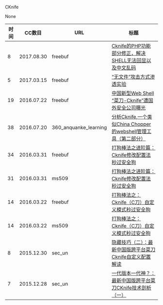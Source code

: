 CKnife

None

| 时间 | CC数目 | URL | 标题 |
| ---- | ----- | --- | --- |
| 8 | 2017.08.30 | freebuf | [Cknife的PHP功能部分修正，解决SHELL无法回显以及中文乱码](http://www.freebuf.com/sectool/144469.html) |
| 5 | 2017.03.15 | freebuf | [“无文件”攻击方式渗透实验](http://www.freebuf.com/articles/system/129228.html) |
| 19 | 2016.07.22 | freebuf | [中国新型Web Shell “菜刀-Cknife”遭国外安全公司曝光](http://www.freebuf.com/news/109776.html) |
| 38 | 2016.07.20 | 360_anquanke_learning | [​分析Cknife,一个类似China Chopper的webshell管理工具（第二部分）](https://www.anquanke.com/post/id/84249/) |
| 34 | 2016.03.31 | freebuf | [打狗棒法之进阶篇：Cknife修改配置法秒过安全狗](http://www.freebuf.com/articles/web/100432.html) |
| 31 | 2016.03.31 | ms509 | [打狗棒法之进阶篇：Cknife修改配置法秒过安全狗](http://www.ms509.com/2016/03/31/cknife-advanced/) |
| 14 | 2016.03.22 | freebuf | [打狗棒法之：Cknife（C刀）自定义模式秒过安全狗](http://www.freebuf.com/articles/web/99642.html) |
| 14 | 2016.03.22 | ms509 | [打狗棒法之：Cknife（C刀）自定义模式秒过安全狗](http://www.ms509.com/2016/03/22/cknife1/) |
| 8 | 2015.12.30 | sec_un | [隐藏技巧（二）：最新中国版跨平台菜刀Cknife自定义配置解读](https://www.sec-un.org/hidden-skill-ii-the-latest-interpretation-of-cross-platform-chinese-version-of-chopper-cknife-custom-configuration/) |
| 7 | 2015.12.28 | sec_un | [一代版本一代神？：最新中国版跨平台菜刀CKnife技术剖析（一）](https://www.sec-un.org/generation-version-generation-god-cknife-cross-platform-knife-anatomy/) |
